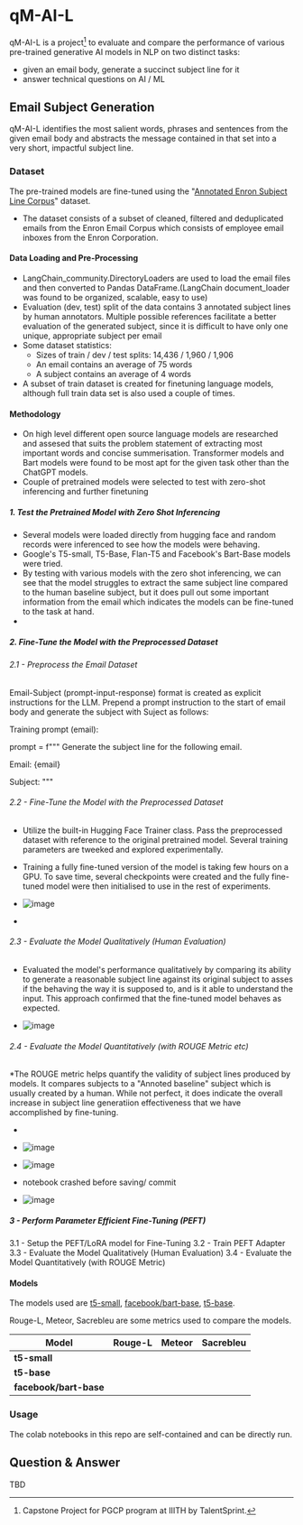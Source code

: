 # qM-AI-L

qM-AI-L is a project[^1] to evaluate and compare the performance of various pre-trained generative AI models in NLP on two distinct tasks:
* given an email body, generate a succinct subject line for it
* answer technical questions on AI / ML

## Email Subject Generation

qM-AI-L identifies the most salient words, phrases and sentences from the given email body and abstracts the message contained in that set into a very short, impactful subject line.

### Dataset

The pre-trained models are fine-tuned using the "[Annotated Enron Subject Line Corpus](https://github.com/ryanzhumich/AESLC)" dataset.
* The dataset consists of a subset of cleaned, filtered and deduplicated emails from the Enron Email Corpus which consists of employee email inboxes from the Enron Corporation.

#### Data Loading and Pre-Processing
* LangChain_community.DirectoryLoaders are used to load the email files and then converted to Pandas DataFrame.(LangChain document_loader was found to be organized, scalable, easy to use)
* Evaluation (dev, test) split of the data contains 3 annotated subject lines by human annotators. Multiple possible references facilitate a better evaluation of the generated subject, since it is difficult to have only one unique, appropriate subject per email
* Some dataset statistics:
  * Sizes of train / dev / test splits: 14,436 / 1,960 / 1,906
  * An email contains an average of 75 words
  * A subject contains an average of 4 words
 * A subset of train dataset is created for finetuning language models, although full train data set is also used a couple of times. 

#### Methodology
* On high level different open source language models are researched and assesed that suits the problem statement of extracting most important words and concise summerisation. Transformer models and Bart models were found to be most apt for the given task other than the ChatGPT models.
* Couple of pretrained models were selected to test with zero-shot inferencing and further finetuning
  
##### 1. Test the Pretrained Model with Zero Shot Inferencing
* Several models were loaded directly from hugging face and random records were inferenced to see how the models were behaving.
* Google's T5-small, T5-Base, Flan-T5 and Facebook's Bart-Base models were tried.
* By testing with various models with the zero shot inferencing, we can see that the model struggles to extract the same subject line compared to the human baseline subject, but it does pull out some important information from the email which indicates the models can be fine-tuned to the task at hand.
* 
##### 2. Fine-Tune the Model with the Preprocessed Dataset
###### 2.1 - Preprocess the Email Dataset

Email-Subject (prompt-input-response) format is created as explicit instructions for the LLM. Prepend a prompt instruction to the start of email body and generate the subject with Suject as follows:

Training prompt (email):

prompt = f"""
Generate the subject line for the following email.

Email:
{email}

Subject:
"""

###### 2.2 - Fine-Tune the Model with the Preprocessed Dataset
* Utilize the built-in Hugging Face Trainer class. Pass the preprocessed dataset with reference to the original pretrained model. Several training parameters are tweeked and explored experimentally.
* Training a fully fine-tuned version of the model is taking few hours on a GPU. To save time, several checkpoints were created and the fully fine-tuned model were then initialised to use in the rest of experiments.
* ![image](https://github.com/user-attachments/assets/ea5d3021-68c5-4381-b1e8-ccf8b7fa50b2)

* 

###### 2.3 - Evaluate the Model Qualitatively (Human Evaluation)
* Evaluated the model's performance qualitatively by comparing its ability to generate a reasonable subject line against its original subject to asses if the behaving the way it is supposed to, and is it able to understand the input. This approach confirmed that the fine-tuned model behaves as expected.
  
* ![image](https://github.com/user-attachments/assets/acf4afc2-92fa-4066-a124-3a66aa80fc23)

###### 2.4 - Evaluate the Model Quantitatively (with ROUGE Metric etc)

*The ROUGE metric helps quantify the validity of subject lines produced by models. It compares subjects to a "Annoted baseline" subject which is usually created by a human. While not perfect, it does indicate the overall increase in subject line generatiion effectiveness that we have accomplished by fine-tuning.

* 

* ![image](https://github.com/user-attachments/assets/b02de9a9-6a4b-4cc2-8931-c6b23d0c0983)

* ![image](https://github.com/user-attachments/assets/6735dad2-625a-4ae1-8805-a6a7ec2a877e)
  
* notebook crashed before saving/ commit

* ![image](https://github.com/user-attachments/assets/0c4ea92c-091c-4f79-a100-746fa6c16794)



##### 3 - Perform Parameter Efficient Fine-Tuning (PEFT)
3.1 - Setup the PEFT/LoRA model for Fine-Tuning
3.2 - Train PEFT Adapter
3.3 - Evaluate the Model Qualitatively (Human Evaluation)
3.4 - Evaluate the Model Quantitatively (with ROUGE Metric)

#### Models

The models used are [t5-small](https://huggingface.co/google-t5/t5-small), [facebook/bart-base](https://huggingface.co/facebook/bart-base), [t5-base](https://huggingface.co/google-t5/t5-base).

Rouge-L, Meteor, Sacrebleu are some metrics used to compare the models.

| Model                  | Rouge-L  | Meteor | Sacrebleu|
|------------------------|----------|--------|----------|
| **t5-small**           |
| **t5-base**            |
| **facebook/bart-base** |

### Usage

The colab notebooks in this repo are self-contained and can be directly run.

## Question & Answer
TBD




[^1]: Capstone Project for PGCP program at IIITH by TalentSprint.
